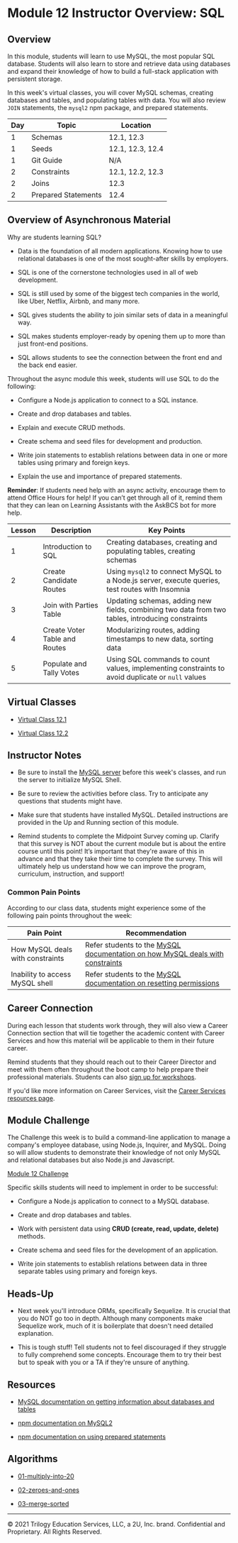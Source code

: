 # Module 12 Instructor Overview: SQL

## Overview

In this module, students will learn to use MySQL, the most popular SQL database. Students will also learn to store and retrieve data using databases and expand their knowledge of how to build a full-stack application with persistent storage.

In this week's virtual classes, you will cover MySQL schemas, creating databases and tables, and populating tables with data. You will also review `JOIN` statements, the `mysql2` npm package, and prepared statements.

| Day | Topic               | Location         |
| --- | ------------------- | ---------------- |
| 1   | Schemas             | 12.1, 12.3       |
| 1   | Seeds               | 12.1, 12.3, 12.4 |
| 1   | Git Guide           | N/A              |
| 2   | Constraints         | 12.1, 12.2, 12.3 |
| 2   | Joins               | 12.3             |
| 2   | Prepared Statements | 12.4             |

## Overview of Asynchronous Material

Why are students learning SQL?

* Data is the foundation of all modern applications. Knowing how to use relational databases is one of the most sought-after skills by employers.

* SQL is one of the cornerstone technologies used in all of web development.

* SQL is still used by some of the biggest tech companies in the world, like Uber, Netflix, Airbnb, and many more.

* SQL gives students the ability to join similar sets of data in a meaningful way.

* SQL makes students employer-ready by opening them up to more than just front-end positions.

* SQL allows students to see the connection between the front end and the back end easier.

Throughout the async module this week, students will use SQL to do the following:

* Configure a Node.js application to connect to a SQL instance.

* Create and drop databases and tables.

* Explain and execute CRUD methods.

* Create schema and seed files for development and production.

* Write join statements to establish relations between data in one or more tables using primary and foreign keys.

* Explain the use and importance of prepared statements.

**Reminder**: If students need help with an async activity, encourage them to attend Office Hours for help! If you can’t get through all of it, remind them that they can lean on Learning Assistants with the AskBCS bot for more help.

| Lesson | Description                   | Key Points                                                                                       |
| ------ | ----------------------------- | --- |
| 1      | Introduction to SQL           | Creating databases, creating and populating tables, creating schemas                             |
| 2      | Create Candidate Routes       | Using `mysql2` to connect MySQL to a Node.js server, execute queries, test routes with Insomnia    |
| 3      | Join with Parties Table       | Updating schemas, adding new fields, combining two data from two tables, introducing constraints |
| 4      | Create Voter Table and Routes | Modularizing routes, adding timestamps to new data, sorting data                                 |
| 5      | Populate and Tally Votes      | Using SQL commands to count values, implementing constraints to avoid duplicate or `null` values |

## Virtual Classes

* [Virtual Class 12.1](./12.1-REQUIRED.md)

* [Virtual Class 12.2](./12.2-REQUIRED.md)

## Instructor Notes

* Be sure to install the [MySQL server](https://dev.mysql.com/downloads/mysql/) before this week's classes, and run the server to initialize MySQL Shell.

* Be sure to review the activities before class. Try to anticipate any questions that students might have.

* Make sure that students have installed MySQL. Detailed instructions are provided in the Up and Running section of this module.

* Remind students to complete the Midpoint Survey coming up. Clarify that this survey is NOT about the current module but is about the entire course until this point! It’s important that they're aware of this in advance and that they take their time to complete the survey. This will ultimately help us understand how we can improve the program, curriculum, instruction, and support!

### Common Pain Points

According to our class data, students might experience some of the following pain points throughout the week:

| Pain Point                       | Recommendation                                                                                                                  |
| -------------------------------- | --- |
| How MySQL deals with constraints | Refer students to the [MySQL documentation on how MySQL deals with constraints](https://dev.mysql.com/doc/refman/8.0/en/constraints.html)                     |
| Inability to access MySQL shell  | Refer students to the [MySQL documentation on resetting permissions](https://dev.mysql.com/doc/refman/5.7/en/resetting-permissions.html) |

## Career Connection

During each lesson that students work through, they will also view a Career Connection section that will tie together the academic content with Career Services and how this material will be applicable to them in their future career.

Remind students that they should reach out to their Career Director and meet with them often throughout the boot camp to help prepare their professional materials. Students can also [sign up for workshops](https://careerservicesonlineevents.splashthat.com/).

If you'd like more information on Career Services, visit the [Career Services resources page](https://mycareerspot.org/).

## Module Challenge

The Challenge this week is to build a command-line application to manage a company's employee database, using Node.js, Inquirer, and MySQL. Doing so will allow students to demonstrate their knowledge of not only MySQL and relational databases but also Node.js and Javascript.

[Module 12 Challenge](../../01-Class-Content/12-SQL/02-Challenge/README.md)

Specific skills students will need to implement in order to be successful:

* Configure a Node.js application to connect to a MySQL database.

* Create and drop databases and tables.

* Work with persistent data using **CRUD (create, read, update, delete)** methods.

* Create schema and seed files for the development of an application.

* Write join statements to establish relations between data in three separate tables using primary and foreign keys.

## Heads-Up

* Next week you'll introduce ORMs, specifically Sequelize. It is crucial that you do NOT go too in depth. Although many components make Sequelize work, much of it is boilerplate that doesn't need detailed explanation.

* This is tough stuff! Tell students not to feel discouraged if they struggle to fully comprehend some concepts. Encourage them to try their best but to speak with you or a TA if they're unsure of anything.

## Resources

* [MySQL documentation on getting information about databases and tables](https://dev.mysql.com/doc/refman/8.0/en/getting-information.html)

* [npm documentation on MySQL2](https://www.npmjs.com/package/mysql2)

* [npm documentation on using prepared statements](https://www.npmjs.com/package/mysql2#using-prepared-statements)

## Algorithms

* [01-multiply-into-20](../../01-Class-Content/12-SQL/03-Algorithms/01-multiply-into-20)

* [02-zeroes-and-ones](../../01-Class-Content/12-SQL/03-Algorithms/02-zeroes-and-ones)

* [03-merge-sorted](../../01-Class-Content/12-SQL/03-Algorithms/03-merge-sorted)

---
© 2021 Trilogy Education Services, LLC, a 2U, Inc. brand. Confidential and Proprietary. All Rights Reserved.
